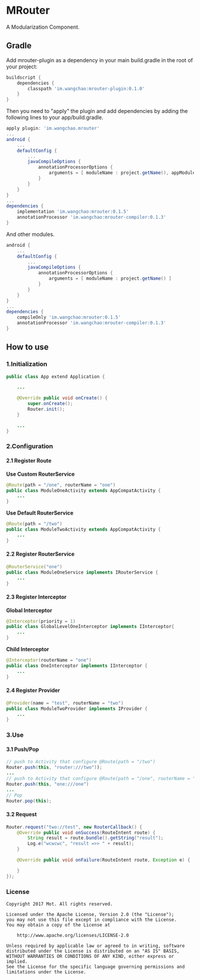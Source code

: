 # MRouter
A Modularization Component.

## Gradle
Add mrouter-plugin as a dependency in your main build.gradle in the root of your project:
```gradle
buildscript {
    dependencies {
        classpath 'im.wangchao:mrouter-plugin:0.1.0'
    }
}
```

Then you need to "apply" the plugin and add dependencies by adding the following lines to your app/build.gradle.
```gradle
apply plugin: 'im.wangchao.mrouter'
...
android {
    ...
    defaultConfig {
        ...
        javaCompileOptions {
            annotationProcessorOptions {
                arguments = [ moduleName : project.getName(), appModule: "1" ]
            }
        }
    }
}
...
dependencies {
    implementation 'im.wangchao:mrouter:0.1.5'
    annotationProcessor 'im.wangchao:mrouter-compiler:0.1.3'
}
```
And other modules.
```gradle
android {
    ...
    defaultConfig {
        ...
        javaCompileOptions {
            annotationProcessorOptions {
                arguments = [ moduleName : project.getName() ]
            }
        }
    }
}
...
dependencies {
    compileOnly 'im.wangchao:mrouter:0.1.5'
    annotationProcessor 'im.wangchao:mrouter-compiler:0.1.3'
}
```

## How to use
### 1.Initialization
```java
public class App extend Application {

    ...

    @Override public void onCreate() {
        super.onCreate();
        Router.init();
    }

    ...
}
```
### 2.Configuration
#### 2.1 Register Route
**Use Custom RouterService**
```java
@Route(path = "/one", routerName = "one")
public class ModuleOneActivity extends AppCompatActivity {
    ...
}
```
**Use Default RouterService**
```java
@Route(path = "/two")
public class ModuleTwoActivity extends AppCompatActivity {
    ...
}
```
#### 2.2 Register RouterService
```java
@RouterService("one")
public class ModuleOneService implements IRouterService {
    ...
}
```
#### 2.3 Register Interceptor
**Global Interceptor**
```java
@Interceptor(priority = 1)
public class GlobalLevelOneInterceptor implements IInterceptor{
    ...
}
```
**Child Interceptor**
```java
@Interceptor(routerName = "one")
public class OneInterceptor implements IInterceptor {
    ...
}
```
#### 2.4 Register Provider
```java
@Provider(name = "test", routerName = "two")
public class ModuleTwoProvider implements IProvider {
    ...
}
```
### 3.Use
#### 3.1 Push/Pop
```java
// push to Activity that configure @Route(path = "/two")
Router.push(this, "router:///two"));
...
// push to Activity that configure @Route(path = "/one", routerName = "one")
Router.push(this, "one:///one")
...
// Pop
Router.pop(this);
```
#### 3.2 Request
```java
Router.request("two://test", new RouterCallback() {
    @Override public void onSuccess(RouteIntent route) {
        String result = route.bundle().getString("result");
        Log.e("wcwcwc", "result =>> " + result);
    }

    @Override public void onFailure(RouteIntent route, Exception e) {

    }
});
```

### License

    Copyright 2017 Mot. All rights reserved.

    Licensed under the Apache License, Version 2.0 (the "License");
    you may not use this file except in compliance with the License.
    You may obtain a copy of the License at

        http://www.apache.org/licenses/LICENSE-2.0

    Unless required by applicable law or agreed to in writing, software
    distributed under the License is distributed on an "AS IS" BASIS,
    WITHOUT WARRANTIES OR CONDITIONS OF ANY KIND, either express or implied.
    See the License for the specific language governing permissions and
    limitations under the License.
